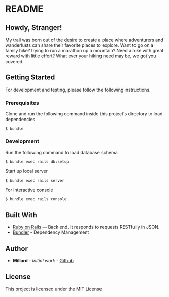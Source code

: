 # README

## Howdy, Stranger!

My trail was born out of the desire to create a place where adventurers and wanderlusts can share their favorite places to explore. Want to go on a family hike? trying to run a marathon up a mountain? Need a hike with great reward with little effort? What ever your hiking need may be, we got you covered. 

## Getting Started

For development and testing, please follow the following instructions.

### Prerequisites

Clone and run the following command inside this project's directory to load dependencies

    $ bundle

### Development

Run the following command to load database schema

    $ bundle exec rails db:setup

Start up local server

    $ bundle exec rails server

For interactive console

    $ bundle exec rails console

## Built With

* [Ruby on Rails](https://github.com/rails/rails)  — Back end. It responds to requests RESTfully in JSON.
* [Bundler](https://bundler.io/) - Dependency Management


## Author

* **Millard** - *Initial work* - [Github](https://github.com/millardjimmy)

## License

This project is licensed under the MIT License